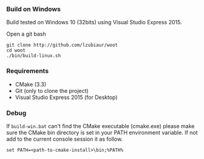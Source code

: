 ### Build on Windows

Build tested on Windows 10 (32bits) using Visual Studio Express 2015.

Open a git bash

```
git clone http://github.com/lzubiaur/woot
cd woot
./bin/build-linux.sh
```

### Requirements

* CMake (3.3)
* Git (only to clone the project)
* Visual Studio Express 2015 (for Desktop)

### Debug

If ```build-win.bat``` can't find the CMake executable (cmake.exe) please make sure the CMake bin directory is set in your PATH environment variable.
If not add to the current console session it as follow.

```
set PATH=<path-to-cmake-install>\bin;%PATH%
```
